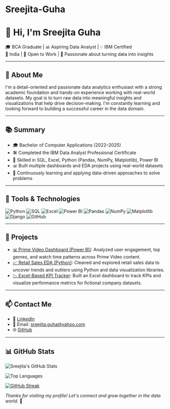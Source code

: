 # Sreejita-Guha

# 👋 Hi, I'm Sreejita Guha

🎓 BCA Graduate | 📊 Aspiring Data Analyst | 💡 IBM Certified  
📍 India | 💼 Open to Work | 🚀 Passionate about turning data into insights

---

## 🧾 About Me

I'm a detail-oriented and passionate data analytics enthusiast with a strong academic foundation and hands-on experience working with real-world datasets. My goal is to turn raw data into meaningful insights and visualizations that help drive decision-making. I'm constantly learning and looking forward to building a successful career in the data domain.

---

## 📚 Summary

- 🎓 Bachelor of Computer Applications (2022–2025)
- 🛠️ Completed the IBM Data Analyst Professional Certificate
- 🧠 Skilled in SQL, Excel, Python (Pandas, NumPy, Matplotlib), Power BI
- 📊 Built multiple dashboards and EDA projects using real-world datasets
- 🌱 Continuously learning and applying data-driven approaches to solve problems

---

## 🧰 Tools & Technologies

![Python](https://img.shields.io/badge/-Python-blue)
![SQL](https://img.shields.io/badge/-SQL-lightgrey)
![Excel](https://img.shields.io/badge/-Excel-green)
![Power BI](https://img.shields.io/badge/-PowerBI-yellow)
![Pandas](https://img.shields.io/badge/-Pandas-black)
![NumPy](https://img.shields.io/badge/-NumPy-purple)
![Matplotlib](https://img.shields.io/badge/-Matplotlib-orange)
![Django](https://img.shields.io/badge/-Django-darkgreen)
![GitHub](https://img.shields.io/badge/-GitHub-black)

---

## 📁 Projects

- [📊 Prime Video Dashboard (Power BI)](https://github.com/SREEJITA1904/Prime-video-Dashboard-Project): Analyzed user engagement, top genres, and watch time patterns across Prime Video content.
- [📈 Retail Sales EDA (Python)](https://github.com/sreejitaguha/retail-sales-eda): Cleaned and explored retail sales data to uncover trends and outliers using Python and data visualization libraries.
- [📉 Excel-Based KPI Tracker](https://github.com/sreejitaguha/excel-kpi-tracker): Built an Excel dashboard to track KPIs and visualize performance metrics for fictional company datasets.

---

## 📫 Contact Me

- 🔗 [LinkedIn](https://www.linkedin.com/in/sreejitaguha-dataanalyst/)
- 📧 Email: sreejita.guha@yahoo.com
- 🌐 [GitHub](https://github.com/SREEJITA1904)

---

## 📊 GitHub Stats

![Sreejita's GitHub Stats](https://github-readme-stats.vercel.app/api?username=SREEJITA1904&show_icons=true&theme=radical)

![Top Languages](https://github-readme-stats.vercel.app/api/top-langs/?username=SREEJITA1904&layout=compact&theme=radical)

[![GitHub Streak](https://streak-stats.demolab.com?user=SREEJITA1904&theme=radical)](https://git.io/streak-stats)


_Thanks for visiting my profile! Let's connect and grow together in the data world._ 🚀


